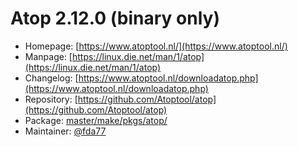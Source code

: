 # Atop 2.12.0 (binary only)
 - Homepage: [https://www.atoptool.nl/](https://www.atoptool.nl/)
 - Manpage: [https://linux.die.net/man/1/atop](https://linux.die.net/man/1/atop)
 - Changelog: [https://www.atoptool.nl/downloadatop.php](https://www.atoptool.nl/downloadatop.php)
 - Repository: [https://github.com/Atoptool/atop](https://github.com/Atoptool/atop)
 - Package: [master/make/pkgs/atop/](https://github.com/Freetz-NG/freetz-ng/tree/master/make/pkgs/atop/)
 - Maintainer: [@fda77](https://github.com/fda77)

